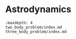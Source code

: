 Astrodynamics
===========================

```{toctree}
:maxdepth: 4
two_body_problem/index.md
three_body_problem/index.md
```